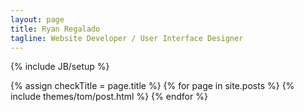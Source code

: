 ```yaml
---
layout: page
title: Ryan Regalado
tagline: Website Developer / User Interface Designer
---
```

{% include JB/setup %}

{% assign checkTitle = page.title %}
{% for page in site.posts %}
{% include themes/tom/post.html %}
{% endfor %}
